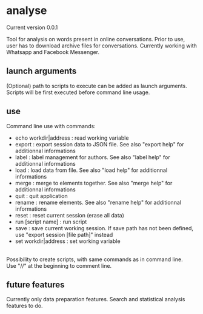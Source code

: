 # analyse

Current version 0.0.1

Tool for analysis on words present in online conversations. Prior to use, user has to download archive files for conversations. Currently working with Whatsapp and Facebook Messenger.

## launch arguments

(Optional) path to scripts to execute can be added as launch arguments. Scripts will be first executed before command line usage.

## use

Command line use with commands:<br/>
- echo workdir|address : read working variable<br/>
- export : export session data to JSON file. See also "export help" for additionnal informations<br/>
- label : label management for authors. See also "label help" for additionnal informations<br/>
- load : load data from file. See also "load help" for additionnal informations<br/>
- merge : merge to elements together. See also "merge help" for additionnal informations<br/>
- quit : quit application<br/>
- rename : rename elements. See also "rename help" for additionnal informations<br/>
- reset : reset current session (erase all data)<br/>
- run [script name] : run script<br/>
- save : save current working session. If save path has not been defined, use "export session [file path]" instead<br/>
- set workdir|address : set working variable <br/>
<br/>
Possibility to create scripts, with same commands as in command line. <br/>
Use "//" at the beginning to comment line.<br/>

## future features

Currently only data preparation features. Search and statistical analysis features to do.